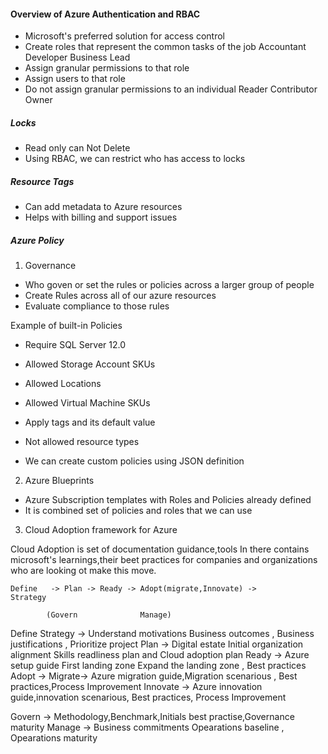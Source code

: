 #### Overview of Azure Authentication and RBAC

- Microsoft's preferred solution for access control
- Create roles that represent the common tasks of the job
Accountant
Developer
Business Lead
- Assign granular permissions to that role
- Assign users to that role
- Do not assign granular permissions to an individual
Reader
Contributor
Owner

##### Locks

- Read only can Not Delete
- Using RBAC, we can restrict who has access to locks

##### Resource Tags

- Can add metadata to Azure resources
- Helps with billing and support issues
  
##### Azure Policy

1) Governance

- Who goven or set the rules or policies across a larger group of people
- Create Rules across all of our azure resources
- Evaluate compliance to those rules

Example of built-in Policies

- Require SQL Server 12.0
- Allowed Storage Account SKUs
- Allowed Locations
- Allowed Virtual Machine SKUs
- Apply tags and its default value
- Not allowed resource types

- We can create custom policies using JSON definition
  
2) Azure Blueprints
   
- Azure Subscription templates with Roles and Policies already defined
- It is combined set of policies and roles that we can use

3) Cloud Adoption framework for Azure

Cloud Adoption is set of documentation guidance,tools
In there contains microsoft's learnings,their beet practices for companies and organizations who are looking ot make this move.

```
Define   -> Plan -> Ready -> Adopt(migrate,Innovate) -> 
Strategy 

        (Govern              Manage)
```

Define Strategy -> Understand motivations Business outcomes , Business justifications , Prioritize project
Plan -> Digital estate Initial organization alignment Skills readliness plan and Cloud adoption plan
Ready -> Azure setup guide First landing zone Expand the landing zone , Best practices
Adopt -> 
 Migrate-> Azure migration guide,Migration scenarious , Best practices,Process Improvement
 Innovate -> Azure innovation guide,innovation scenarious, Best practices, Process Improvement

Govern -> Methodology,Benchmark,Initials best practise,Governance maturity
Manage -> Business commitments Opearations baseline , Opearations maturity
